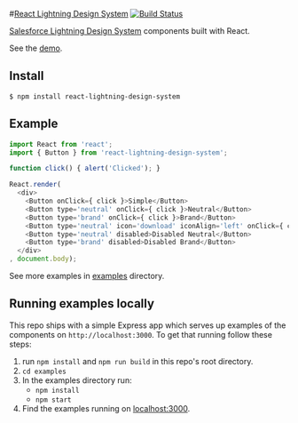 #[React Lightning Design System](http://stomita.github.io/react-lightning-design-system/)
[![Build Status](https://travis-ci.org/stomita/react-lightning-design-system.svg?branch=master)](https://travis-ci.org/stomita/react-lightning-design-system)

[Salesforce Lightning Design System](http://www.lightningdesignsystem.com/) components built with React.

See the [demo](http://stomita.github.io/react-lightning-design-system/).


## Install

```
$ npm install react-lightning-design-system
```

## Example

```javascript
import React from 'react';
import { Button } from 'react-lightning-design-system';

function click() { alert('Clicked'); }

React.render(
  <div>
    <Button onClick={ click }>Simple</Button>
    <Button type='neutral' onClick={ click }>Neutral</Button>
    <Button type='brand' onClick={ click }>Brand</Button>
    <Button type='neutral' icon='download' iconAlign='left' onClick={ click }>Icon #1</Button>
    <Button type='neutral' disabled>Disabled Neutral</Button>
    <Button type='brand' disabled>Disabled Brand</Button>
  </div>
, document.body);
```

See more examples in [examples](https://github.com/stomita/react-lightning-design-system/tree/master/examples) directory.


## Running examples locally

This repo ships with a simple Express app which serves up examples of the components on ```http://localhost:3000```.  To get that running follow these steps:

1. run ```npm install``` and ```npm run build``` in this repo's root directory.
2. ```cd examples```
3. In the examples directory run:
   * ```npm install```
   * ```npm start```
4. Find the examples running on [localhost:3000](http://localhost:3000).
